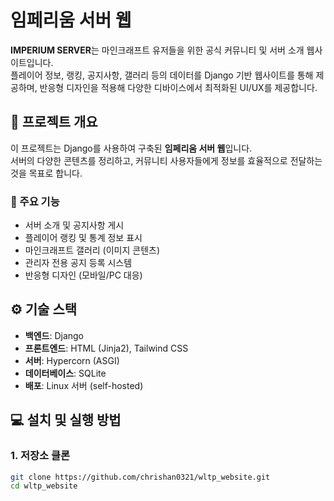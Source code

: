 # 임페리움 서버 웹

**IMPERIUM SERVER**는 마인크래프트 유저들을 위한 공식 커뮤니티 및 서버 소개 웹사이트입니다.  
플레이어 정보, 랭킹, 공지사항, 갤러리 등의 데이터를 Django 기반 웹사이트를 통해 제공하며, 반응형 디자인을 적용해 다양한 디바이스에서 최적화된 UI/UX를 제공합니다.

## 🚀 프로젝트 개요

이 프로젝트는 Django를 사용하여 구축된 **임페리움 서버 웹**입니다.  
서버의 다양한 콘텐츠를 정리하고, 커뮤니티 사용자들에게 정보를 효율적으로 전달하는 것을 목표로 합니다.

### 🔧 주요 기능

- 서버 소개 및 공지사항 게시
- 플레이어 랭킹 및 통계 정보 표시
- 마인크래프트 갤러리 (이미지 콘텐츠)
- 관리자 전용 공지 등록 시스템
- 반응형 디자인 (모바일/PC 대응)

## ⚙️ 기술 스택

- **백엔드**: Django
- **프론트엔드**: HTML (Jinja2), Tailwind CSS
- **서버**: Hypercorn (ASGI)
- **데이터베이스**: SQLite
- **배포**: Linux 서버 (self-hosted)

## 💻 설치 및 실행 방법

### 1. 저장소 클론
```bash
git clone https://github.com/chrishan0321/wltp_website.git
cd wltp_website
